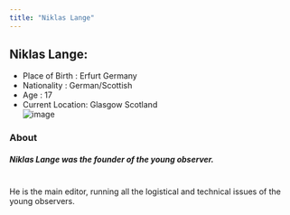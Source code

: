 ```yaml
---
title: "Niklas Lange"
---
```

## Niklas Lange:
* Place of Birth    : Erfurt Germany
* Nationality       : German/Scottish
* Age               : 17
* Current Location: Glasgow Scotland
\
![image](../../img/niklas-lange.png)
### About
##### Niklas Lange was the founder of the young observer.
\
He is the main editor, running all the  logistical and technical issues of the young observers.
